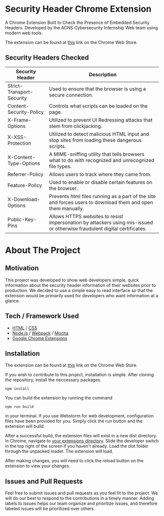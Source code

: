 # Security Header Chrome Extension

A Chrome Extension Built to Check the Presence of Embedded Security Headers. Developed by the ACNS Cybersecurity 
Internship Web team using modern web tools.

The extension can be found at [this]() link on the Chrome Web Store. 

## Security Headers Checked

| Security Header           | Description |
| ------------------------- | ----------- |
| Strict-Transport-Security | Used to ensure that the browser is using a secure connection. |
| Content-Security-Policy   | Controls what scripts can be loaded on the page. |
| X-Frame-Options           | Utilized to prevent UI Redressing attacks that stem from clickjacking. |
| X-XSS-Protection          | Utilized to detect malicious HTML input and stop sites from loading these dangerous scripts. |
| X-Content-Type-Options    | A MIME-sniffing utility that tells browsers what to do with recognized and unrecognized file types. |
| Referrer-Policy           | Allows users to track where they came from. |
| Feature-Policy            | Used to enable or disable certain features on the browser. |
| X-Download-Options        | Prevents html files running as a part of the site and forces users to download them and open them manually. |
| Public-Key-Pins           | Allows HTTPS websites to resist impersonation by attackers using mis-issued or otherwise fraudulent digital certificates. |

# About The Project

## Motivation

This project was developed to show web developers simple, quick information about the security header information of 
their websites prior to production. We decided to use a simple easy to read interface so that the extension would be 
primarily used for developers who want information at a glance.

## Tech / Framework Used

- [HTML](https://en.wikipedia.org/wiki/HTML) / [CSS](https://en.wikipedia.org/wiki/Cascading_Style_Sheets)
- [Node.js](https://www.javascript.com) / [Webpack](https://www.javascript.com) / [Mocha](https://www.javascript.com)
- [Google Chrome Extensions](http://www.chromeextensions.org)

## Installation

The extension can be found at [this]() link on the Chrome Web Store. 

If you wish to contribute to this project, installation is simple. After cloning the repository, install the neccessary 
packages.

`npm install`

You can build the extension by running the command

`npm run build`

in your terminal. If you use Webstorm for web development, configuration files have been provided for you. Simply click 
the run button and the extension will build.

After a successful build, the extension files will exist in a new dist directory. In Chrome, navigate to 
[your extensions directory](chrome://extensions/). Slide the developer switch in the top right of the screen if you 
haven't already. Load the dist folder through the unpacked loader. The extension will load.

After making changes, you will need to click the reload button on the extension to view your changes.

## Issues and Pull Requests

Feel free to submit issues and pull requests as you feel fit to the project. We will do our best to respond to the 
contributions in a timely manner. Adding labels to issues helps our team organize and prioritize issues, and therefore 
labeled issues will be prioritized over others.
